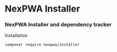 # NexPWA Installer

### NexPWA Installer and dependency tracker

Installation

`composer require nexpwa/installer`